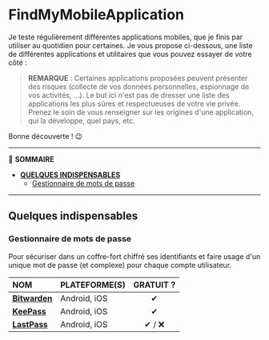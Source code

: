 # FindMyMobileApplication

Je teste régulièrement différentes applications mobiles, que je finis par utiliser au quotidien pour certaines. Je vous propose ci-dessous, une liste de différentes applications et utilitaires que vous pouvez essayer de votre côté :

> **REMARQUE** : Certaines applications proposées peuvent présenter des risques (collecte de vos données personnelles, espionnage de vos activités, ...). Le but ici n'est pas de dresser une liste des applications les plus sûres et respectueuses de votre vie privée. Prenez le soin de vous renseigner sur les origines d'une application, qui la développe, quel pays, etc.

Bonne découverte ! 😉

---

📱 **SOMMAIRE**
+ [**QUELQUES INDISPENSABLES**](#quelques-indispensables)
  + [Gestionnaire de mots de passe](#gestionnaire-de-mots-de-passe)

---

## Quelques indispensables

### Gestionnaire de mots de passe

Pour sécuriser dans un coffre-fort chiffré ses identifiants et faire usage d'un unique mot de passe (et complexe) pour chaque compte utilisateur.

|NOM|PLATEFORME(S)|GRATUIT ?|
|:--|:--|:--:|
|[**Bitwarden**](https://bitwarden.com)|Android, iOS|✔|
|[**KeePass**](https://keepass.info/index.html)|Android, iOS|✔|
|[**LastPass**](https://www.lastpass.com/fr)|Android, iOS|✔ / ❌|
